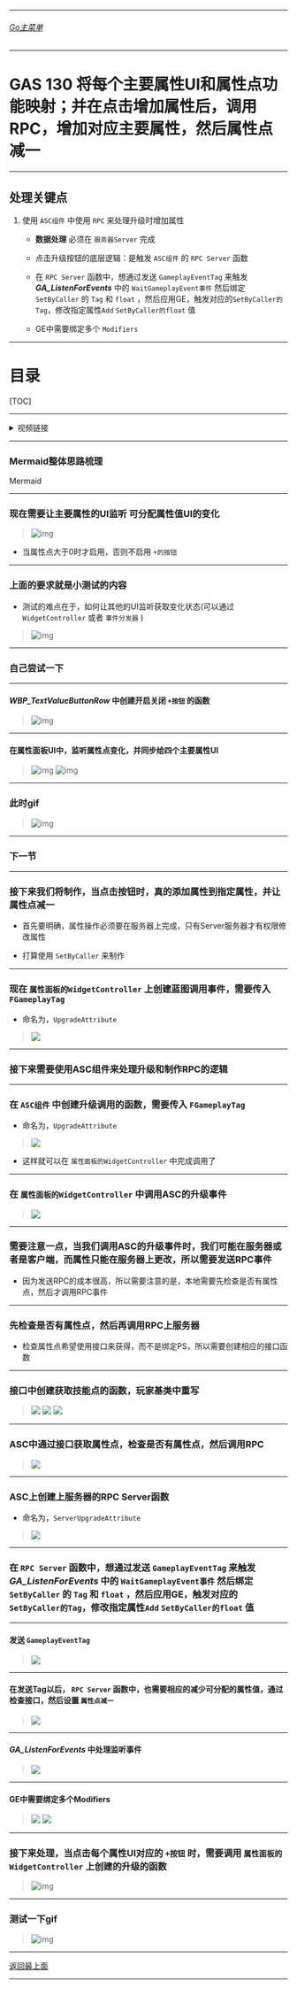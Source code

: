 ___________________________________________________________________________________________
###### [Go主菜单](../MainMenu.md)
___________________________________________________________________________________________

# GAS 130 将每个主要属性UI和属性点功能映射；并在点击增加属性后，调用RPC，增加对应主要属性，然后属性点减一

___________________________________________________________________________________________

## 处理关键点

1. 使用 `ASC组件` 中使用 `RPC` 来处理升级时增加属性

   - **数据处理** 必须在 `服务器Server` 完成

   - 点击升级按钮的底层逻辑：是触发 `ASC组件` 的 `RPC Server` 函数

   - 在 `RPC Server` 函数中，想通过发送 `GameplayEventTag` 来触发 ***GA_ListenForEvents*** 中的 `WaitGameplayEvent事件` 然后绑定 `SetByCaller` 的 `Tag` 和 `float` ，然后应用GE，触发对应的`SetByCaller的Tag`，修改指定属性`Add` `SetByCaller的float` 值
   - GE中需要绑定多个 `Modifiers`

___________________________________________________________________________________________

# 目录


[TOC]


___________________________________________________________________________________________

<details>
<summary>视频链接</summary>

[3. Attribute Upgrade Buttons_哔哩哔哩_bilibili](https://www.bilibili.com/video/BV1TH4y1L7NP?p=64&vd_source=9e1e64122d802b4f7ab37bd325a89e6c)

[4. Upgrading Attributes_哔哩哔哩_bilibili](https://www.bilibili.com/video/BV1TH4y1L7NP?p=65&vd_source=9e1e64122d802b4f7ab37bd325a89e6c)

------

</details>

___________________________________________________________________________________________

### Mermaid整体思路梳理

Mermaid

___________________________________________________________________________________________

### 现在需要让主要属性的UI监听 可分配属性值UI的变化
>![img](./GAS_130/25165450_0c744fb0-d731-4699-b48c-9159627ae21d.png)

- 当属性点大于0时才启用，否则不启用 `+的按钮` 


------

### 上面的要求就是小测试的内容

  - 测试的难点在于，如何让其他的UI监听获取变化状态(可以通过 `WidgetController` 或者 `事件分发器` )


>![img](./GAS_130/25165450_1091ccc3-8ce0-4e9c-9ebb-f8d10fd33da2.png)


------

### 自己尝试一下


------

#### ***WBP_TextValueButtonRow*** 中创建开启关闭 `+按钮` 的函数
>![img](./GAS_130/25165450_1b3c998e-6dd9-4477-b602-d3b50e11c666.png)


------

#### 在属性面板UI中，监听属性点变化，并同步给四个主要属性UI
>![img](./GAS_130/25165450_948271e7-bdab-4c50-d993-934fb1ce7308.png)
>![img](./GAS_130/25165450_2cf523dc-d6f3-4805-b6fb-bd5d0f3373e8.png)


------

### 此时gif
>![img](./GAS_130/25165450_6447c481-1149-4c29-f7ad-c81b25238a67.gif)


------

### 下一节


------

### 接下来我们将制作，当点击按钮时，真的添加属性到指定属性，并让属性点减一

  - 首先要明确，属性操作必须要在服务器上完成，只有Server服务器才有权限修改属性

  - 打算使用 `SetByCaller` 来制作


------

### 现在 `属性面板的WidgetController` 上创建蓝图调用事件，需要传入 `FGameplayTag` 

  - 命名为，`UpgradeAttribute`
>![](./GAS_130/image-20240914182853263.png)


------

### 接下来需要使用ASC组件来处理升级和制作RPC的逻辑


------

### 在 `ASC组件` 中创建升级调用的函数，需要传入 `FGameplayTag`

  - 命名为，`UpgradeAttribute`
>![](./GAS_130/image-20240914182835177.png)

- 这样就可以在 `属性面板的WidgetController` 中完成调用了


------

### 在 `属性面板的WidgetController` 中调用ASC的升级事件
>![](./GAS_130/image-20240914182959648.png)


------

### 需要注意一点，当我们调用ASC的升级事件时，我们可能在服务器或者是客户端，而属性只能在服务器上更改，所以需要发送RPC事件

  - 因为发送RPC的成本很高，所以需要注意的是，本地需要先检查是否有属性点，然后才调用RPC事件


------

### 先检查是否有属性点，然后再调用RPC上服务器

  - 检查属性点希望使用接口来获得，而不是绑定PS，所以需要创建相应的接口函数


------

### 接口中创建获取技能点的函数，玩家基类中重写
>![](./GAS_130/image-20240914190611658.png)
>![](./GAS_130/image-20240914190744420.png)
>![](./GAS_130/image-20240914190732280.png)


------

### ASC中通过接口获取属性点，检查是否有属性点，然后调用RPC
>![](./GAS_130/image-20240914190813256.png)


------

### ASC上创建上服务器的RPC Server函数

  - 命名为，`ServerUpgradeAttribute`
>![](./GAS_130/image-20240914183610305.png)


------

### 在 `RPC Server` 函数中，想通过发送 `GameplayEventTag` 来触发 ***GA_ListenForEvents*** 中的 `WaitGameplayEvent事件` 然后绑定 `SetByCaller` 的 `Tag` 和 `float` ，然后应用GE，触发对应的`SetByCaller的Tag`，修改指定属性`Add` `SetByCaller的float` 值


------

#### 发送 `GameplayEventTag` 
>![](./GAS_130/image-20240914183819652.png)


------

#### 在发送Tag以后， `RPC Server` 函数中，也需要相应的减少可分配的属性值，通过检查接口，然后设置 `属性点减一`
>![](./GAS_130/image-20240914183936674.png)


------

####  ***GA_ListenForEvents*** 中处理监听事件
>![](./GAS_130/image-20240914184322792.png)


------

#### GE中需要绑定多个Modifiers
>![](./GAS_130/image-20240914184348707.png)
>![](./GAS_130/image-20240914184545497.png)


------

### 接下来处理，当点击每个属性UI对应的 `+按钮` 时，需要调用 `属性面板的WidgetController` 上创建的升级的函数
>![img](./GAS_130/BPGraphScreenshot_2024Y-09M-14D-18h-53m-34s-779_00.png)


------

### 测试一下gif
>![img](./GAS_130/2024-09-14_19-11-10.gif)


___________________________________________________________________________________________

[返回最上面](#Go主菜单)

___________________________________________________________________________________________